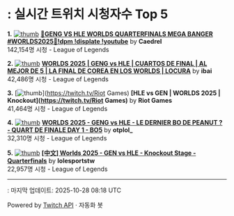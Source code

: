# : 실시간 트위치 시청자수 Top 5

**1.** [![thumb](https://static-cdn.jtvnw.net/previews-ttv/live_user_caedrel-320x180.jpg)](https://twitch.tv/Caedrel)
**[🔴GENG VS HLE WORLDS QUARTERFINALS MEGA BANGER #WORLDS2025🔴!dpm !displate !youtube](https://twitch.tv/Caedrel)** by **Caedrel**<br>142,154명 시청  - League of Legends

**2.** [![thumb](https://static-cdn.jtvnw.net/previews-ttv/live_user_ibai-320x180.jpg)](https://twitch.tv/ibai)
**[WORLDS 2025 | GENG vs HLE | CUARTOS DE FINAL | AL MEJOR DE 5 | LA FINAL DE COREA EN LOS WORLDS  | LOCURA](https://twitch.tv/ibai)** by **ibai**<br>42,486명 시청  - League of Legends

**3.** [![thumb](https://static-cdn.jtvnw.net/previews-ttv/live_user_riotgames-320x180.jpg)](https://twitch.tv/Riot Games)
**[HLE vs GEN | WORLDS 2025 | Knockout](https://twitch.tv/Riot Games)** by **Riot Games**<br>41,464명 시청  - League of Legends

**4.** [![thumb](https://static-cdn.jtvnw.net/previews-ttv/live_user_otplol_-320x180.jpg)](https://twitch.tv/otplol_)
**[WORLDS 2025 - GENG vs HLE - LE DERNIER BO DE PEANUT ? -  QUART DE FINALE DAY 1 - BO5](https://twitch.tv/otplol_)** by **otplol_**<br>32,310명 시청  - League of Legends

**5.** [![thumb](https://static-cdn.jtvnw.net/previews-ttv/live_user_lolesportstw-320x180.jpg)](https://twitch.tv/lolesportstw)
**[[中文] Worlds 2025 - GEN vs HLE - Knockout Stage - Quarterfinals](https://twitch.tv/lolesportstw)** by **lolesportstw**<br>22,957명 시청  - League of Legends


---
: 마지막 업데이트: 2025-10-28 08:18 UTC

Powered by [Twitch API](https://dev.twitch.tv/docs/api/reference) · 자동화 봇